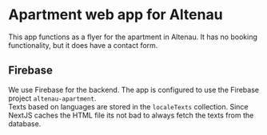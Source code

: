 # Apartment web app for Altenau

This app functions as a flyer for the apartment in Altenau. It has no booking functionality, but it does have a contact form.

## Firebase

We use Firebase for the backend. The app is configured to use the Firebase project `altenau-apartment`.  
Texts based on languages are stored in the `localeTexts` collection. Since NextJS caches the HTML file its not bad to always fetch the texts from the database.
